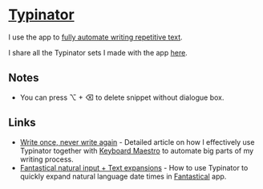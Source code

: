 # [Typinator](http://www.ergonis.com/products/typinator/)
I use the app to [fully automate writing repetitive text](https://medium.com/@nikitavoloboev/write-once-never-write-again-c2fa1f6c4e8).

I share all the Typinator sets I made with the app [here](typinator#readme).

## Notes
- You can press ⌥ + ⌫ to delete snippet without dialogue box.

## Links
- [Write once, never write again](https://medium.com/@nikitavoloboev/write-once-never-write-again-c2fa1f6c4e8) - Detailed article on how I effectively use Typinator together with [Keyboard Maestro](km/km.md) to automate big parts of my writing process.
- [Fantastical natural input + Text expansions](https://medium.com/@nikitavoloboev/fantastical-natural-input-text-expansions-3ea8cf7ccac3) - How to use Typinator to quickly expand natural language date times in [Fantastical](https://flexibits.com/fantastical) app.